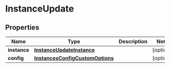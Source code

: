 

# InstanceUpdate

## Properties

Name | Type | Description | Notes
------------ | ------------- | ------------- | -------------
**instance** | [**InstanceUpdateInstance**](InstanceUpdateInstance.md) |  |  [optional]
**config** | [**InstancesConfigCustomOptions**](InstancesConfigCustomOptions.md) |  |  [optional]



